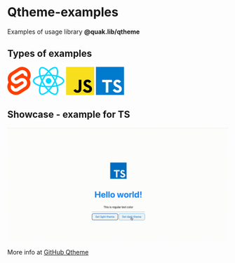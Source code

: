 # Qtheme-examples
Examples of usage library **@quak.lib/qtheme**

## Types of examples

![SvelteLogo](svelte/src/assets/svelte.svg)
![ReactLogo](react/src/assets/react.svg)
![JSLogo](vanilla/vite-javascript/public/javascript.svg)
![TSLogo](typescript/public/typescript.svg)

## Showcase - example for TS

![TSApp](typescript/readme_assets/veed_example_qtheme_ts.gif)

More info at [GitHub Qtheme](https://github.com/walikuperek/qtheme)
